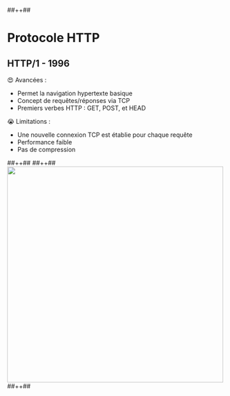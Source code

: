 <!-- .slide: class="tc-multiple-columns with-code columns-60-40" -->

##++##

# Protocole HTTP

## HTTP/1 - 1996

😍 Avancées :

- Permet la navigation hypertexte basique
- Concept de requêtes/réponses via TCP
- Premiers verbes HTTP : GET, POST, et HEAD

<div>

😭 Limitations :

- Une nouvelle connexion TCP est établie pour chaque requête
- Performance faible
- Pas de compression

</div>
<!-- .element: class="fragment" data-fragment-index="1"-->
##++##
##++##

<img src="./assets/images/03-speed/http1.svg" style="width: 500px; height: auto; display: block"  />
##++##
